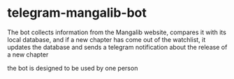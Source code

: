 # telegram-mangalib-bot
The bot collects information from the Mangalib website, compares it with its local database, 
and if a new chapter has come out of the watchlist, it updates the database and sends a telegram notification about the release of a new chapter


the bot is designed to be used by one person
